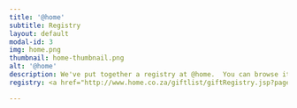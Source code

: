 ```yaml
---
title: '@home'
subtitle: Registry
layout: default
modal-id: 3
img: home.png
thumbnail: home-thumbnail.png
alt: '@home'
description: We've put together a registry at @home.  You can browse it and see if there is anything you feel like getting us by clicking the button below.  If buy something in store, please be sure to have them mark it off against our registry.
registry: <a href="http://www.home.co.za/giftlist/giftRegistry.jsp?pageName=giftRegistryView&giftlistId=gl35674931" class="page-scroll btn btn-xl" target="blank">View Registry</a>

---
```

